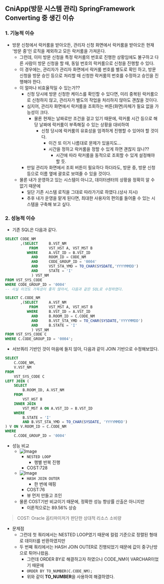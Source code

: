 ## CniApp(방문 시스템 관리) SpringFramework Converting 중 생긴 이슈
### 1. 기능적 이슈
- 방문 신청에서 락커룸을 받아오든, 관리자 신청 화면에서 락커룸을 받아오든 현재 '방문 중'인 로직을 제외하고 모든 락커룸을 가져온다.
    - 그런데, 이미 방문 신청을 특정 락커룸의 번호로 진행한 상황임에도 불구하고 다른 사람이 방문 신청을 할 때, 동일 번호의 락커룸으로 신청을 진행할 수 있다.
    - 이 경우에는, 관리자가 관리자 화면에서 락커룸 번호를 별도로 확인 하고, 방문 신청을 방문 승인 등으로 처리할 때 신청한 락커룸의 번호를 수정하고 승인을 진행해야 한다.
    - 이 얼마나 비효율적일 수 있는가??
        - 신청 당시에 방문 신청한 케이스를 확인할 수 있다면, 미리 중복된 락커룸으로 신청하지 않고, 관리자가 별도의 작업을 처리하지 않아도 괜찮을 것이다.
        - 심지어, 관리자 화면에서 락커룸을 조회하는 버튼(화면)자체가 필요 없을 가능성이 크다.
            - 물론 현재는 날짜로만 조건을 걸고 있기 때문에, 락커룸 시간 등으로 해당 날짜에 락커룸이 부족해질 수 있는 상황을 대비하여
                - 신청 당시에 락커룸의 유효성을 엄격하게 진행할 수 있어야 할 것이다.
                    - 이건 또 이거 나름대로 문제가 있을지도...
                    - 시간을 정하고 락커룸을 정할 수 있게 하면 괜찮지 않나??
                        - 시간에 따라 락커룸을 동적으로 조회할 수 있게 설정해야 할 듯.
        - 만일 관리자 화면에서 조회 버튼이 필요하다 하더라도, 방문 중, 방문 신청 등으로 이름 옆에 괄호로 보여줄 수 있을 것이다.
    - 물론 내가 운영하고 있는 시스템이 아니고, 데이터센터의 상황을 정확히 알 수 없기 때문에
        - 일단 기존 시스템 로직을 그대로 따라가기로 하였다.(상사 지시)
        - 추후 내가 운영을 맡게 된다면, 최대한 사용자의 편의를 들어줄 수 있는 시스템을 구축해 보고 싶다.

### 2. 성능적 이슈
- 기존 SQL은 다음과 같다.
```sql
SELECT CODE_NM
       ,(SELECT     B.VST_NM 
           FROM     VST_HST A, VST_MST B
          WHERE     A.VST_ID = B.VST_ID
            AND     ROOM_ID = CODE_NM
            AND     CODE_GROUP_ID = '0004' 
            AND     VST_STA_YMD = TO_CHAR(SYSDATE,'YYYYMMDD')
            AND     STATE = 'I'
            ) VST_NM
FROM VST_SYS_CODE 
WHERE CODE_GROUP_ID = '0004'
-- 사실 이것도 가독성이 좋지 않아서, 다음과 같은 SQL로 수정하였다.

SELECT C.CODE_NM
       ,(SELECT     A.VST_NM 
           FROM     VST_MST A, VST_HST B
          WHERE     B.VST_ID = A.VST_ID
            AND     B.ROOM_ID = C.CODE_NM
            AND     B.VST_STA_YMD = TO_CHAR(SYSDATE,'YYYYMMDD')
            AND     B.STATE = 'I'
            ) VST_NM
FROM VST_SYS_CODE C
WHERE C.CODE_GROUP_ID = '0004';
``` 
- 서브쿼리 기반인 것이 마음에 들지 않아, 다음과 같이 JOIN 기반으로 수정해보았다.

```sql
SELECT 
    C.CODE_NM,
    V.VST_NM
FROM 
    VST_SYS_CODE C
LEFT JOIN (
    SELECT 
        B.ROOM_ID, A.VST_NM
    FROM 
        VST_HST B
    INNER JOIN 
        VST_MST A ON A.VST_ID = B.VST_ID
    WHERE 
        B.STATE = 'I'
        AND B.VST_STA_YMD = TO_CHAR(SYSDATE, 'YYYYMMDD')
) V ON V.ROOM_ID = C.CODE_NM
WHERE 
    C.CODE_GROUP_ID = '0004'
```

- 성능 비교
    - ![Image](https://github.com/user-attachments/assets/a28f9e1b-da48-4927-b75c-c575fb014aab)
        - `NESTED LOOP`
            - 행별 반복 진행
        - COST:728
    - ![Image](https://github.com/user-attachments/assets/ffbe36b4-9e99-4ef8-8446-a4299d4a177d)
        - `HASH JOIN OUTER`
            - 한 번에 매핑
        - COST:76
        - 뷰 먼저 만들고 조인
    - 물론 COST기반 비교이기 때문에, 정확한 성능 향상률 산출은 아니지만
        - 이론적으로는 89.56% 상승

> COST: Oracle 옵티마이저가 판단한 상대적 리소스 소비량

- 문제점
    - 그런데 첫 쿼리에서는 NESTED LOOP였기 때문에 컬럼 기준으로 정렬된 형태로 데이터를 반환하였지만
    - 두 번째 쿼리에서는 HASH JOIN OUTER로 진행되었기 때문에 값이 중구난방으로 튀어나왔음.
        - 그런데 ORDER BY로 해결하고자 하였으나 CODE_NM이 VARCHAR이었기 때문에
        - `ORDER BY TO_NUMBER(C.CODE_NM);`
        - 위와 같이 **TO_NUMBER**을 사용하여 해결하였다.